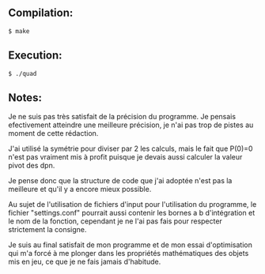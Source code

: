 ## Compilation:

```
$ make
```

## Execution:

```
$ ./quad
```

## Notes:

Je ne suis pas très satisfait de la précision du programme.
Je pensais efectivement atteindre une meilleure précision,
je n'ai pas trop de pistes au moment de cette rédaction.

J'ai utilisé la symétrie pour diviser par 2 les calculs,
mais le fait que P(0)=0 n'est pas vraiment mis à profit
puisque je devais aussi calculer la valeur pivot des dpn.

Je pense donc que la structure de code que j'ai adoptée
n'est pas la meilleure et qu'il y a encore mieux possible.

Au sujet de l'utilisation de fichiers d'input pour l'utilisation
du programme, le fichier "settings.conf" pourrait aussi contenir
les bornes a b d'intégration et le nom de la fonction, cependant
je ne l'ai pas fais pour respecter strictement la consigne.

Je suis au final satisfait de mon programme et de mon essai
d'optimisation qui m'a forcé à me plonger dans les propriétés
mathématiques des objets mis en jeu, ce que je ne fais jamais
d'habitude.
